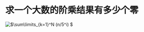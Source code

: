# 求一个大数的阶乘结果有多少个零  

<img src="https://latex.codecogs.com/pdf.latex?$\sum\limits_{k=1}^N&space;(n/5^i)&space;$" title="$\sum\limits_{k=1}^N (n/5^i) $" />
